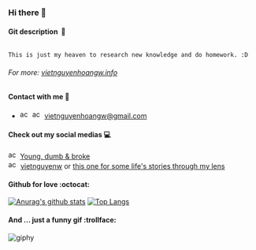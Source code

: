 ### Hi there 👋
#### Git description &nbsp;:pencil:

```

This is just my heaven to research new knowledge and do homework. :D

```
 ###### For more: [vietnguyenhoangw.info](https://vietnguyenhoangw.info)

#### Contact with me :love_letter:
- <img src="https://www.google.com/gmail/about/static/images/logo-gmail.png?cache=1adba63" width="17" height="17" alt="accessibility text">&nbsp;
<img src="https://upload.wikimedia.org/wikipedia/commons/thumb/6/60/Skype_logo_%282019%E2%80%93present%29.svg/220px-Skype_logo_%282019%E2%80%93present%29.svg.png" width="17" height="17" alt="accessibility text">&nbsp;  vietnguyenhoangw@gmail.com

#### Check out my social medias :computer:
<img src="https://play-lh.googleusercontent.com/lMoItBgdPPVDJsNOVtP26EKHePkwBg-PkuY9NOrc-fumRtTFP4XhpUNk_22syN4Datc" width="20" height="17" alt="accessibility text"> [Young, dumb & broke](https://www.youtube.com/channel/UCFqijuBPinl5Ym-keX4HakQ?view_as=subscriber)<br />
<img src="https://upload.wikimedia.org/wikipedia/commons/thumb/e/e7/Instagram_logo_2016.svg/2048px-Instagram_logo_2016.svg.png" width="17" height="17" alt="accessibility text">&nbsp; [vietnguyenw](https://instagram.com/vietnguyenw) or [this one for some life's stories through my lens](https://instagram.com/wgnteiv)

#### Github for love :octocat:
[![Anurag's github stats](https://github-readme-stats.vercel.app/api?username=vietnguyenhoangw&theme=tokyonight&show_icons=true)](https://github.com/anuraghazra/github-readme-stats) [![Top Langs](https://github-readme-stats.vercel.app/api/top-langs/?username=vietnguyenhoangw&layout=compact&theme=tokyonight)](https://github.com/anuraghazra/github-readme-stats)

#### And ... just a funny gif :trollface:
![giphy](https://user-images.githubusercontent.com/43869718/95009909-9bbd7580-064f-11eb-8d47-ee67c02c0d82.gif)

<!--
**vietnguyenhoangw/vietnguyenhoangw** is a ✨ _special_ ✨ repository because its `README.md` (this file) appears on your GitHub profile.

Here are some ideas to get you started:

- 🔭 I’m currently working on ...
- 🌱 I’m currently learning ...
- 👯 I’m looking to collaborate on ...
- 🤔 I’m looking for help with ...
- 💬 Ask me about ...
- 📫 How to reach me: ...
- 😄 Pronouns: ...
- ⚡ Fun fact: ...
-->
